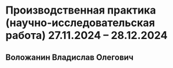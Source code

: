 # Производственная практика (научно-исследовательская работа) 27.11.2024 – 28.12.2024
## Воложанин Владислав Олегович
